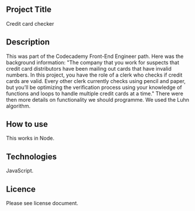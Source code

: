 ## Project Title
Credit card checker
## Description
This was part of the Codecademy Front-End Engineer path. Here was the background information: "The company that you work for suspects that credit card distributors have been mailing out cards that have invalid numbers. In this project, you have the role of a clerk who checks if credit cards are valid. Every other clerk currently checks using pencil and paper, but you’ll be optimizing the verification process using your knowledge of functions and loops to handle multiple credit cards at a time." There were then more details on functionality we should programme. We used the Luhn algorithm.
## How to use
This works in Node.
## Technologies
JavaScript.
## Licence
Please see license document.

